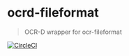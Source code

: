 # ocrd-fileformat

> OCR-D wrapper for ocr-fileformat

[![CircleCI](https://circleci.com/gh/OCR-D/ocrd_fileformat.svg?style=svg)](https://circleci.com/gh/OCR-D/ocrd_fileformat)
